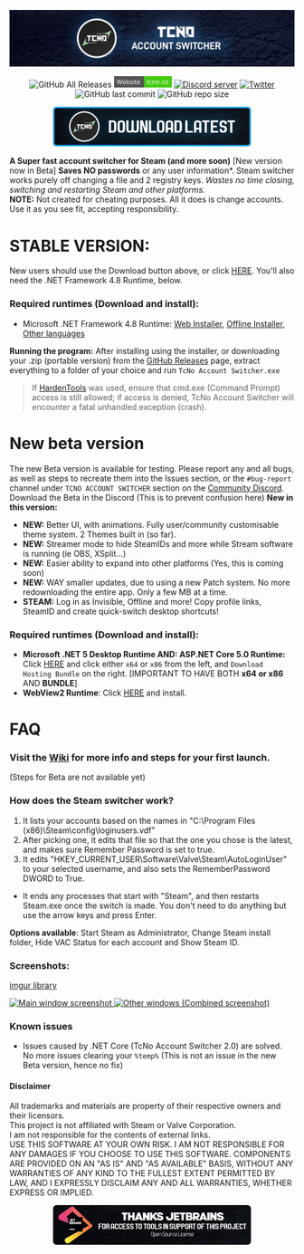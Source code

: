 

<p align="center">
  <a href="https://tcno.co/">
    <img src="/other/img/Banner.png"></a>
</p>
<p align="center">
  <img alt="GitHub All Releases" src="https://img.shields.io/github/downloads/TcNobo/TcNo-Acc-Switcher/total?logo=GitHub&style=flat-square">
  <a href="https://tcno.co/">
    <img alt="Website" src="/other/img/web.svg" height=20"></a>
  <a href="https://s.tcno.co/AccSwitcherDiscord">
    <img alt="Discord server" src="https://img.shields.io/discord/217649733915770880?label=Discord&logo=discord&style=flat-square"></a>
  <a href="https://twitter.com/TcNobo">
    <img alt="Twitter" src="https://img.shields.io/twitter/follow/TcNobo?label=Follow%20%40TcNobo&logo=Twitter&style=flat-square"></a>
  <img alt="GitHub last commit" src="https://img.shields.io/github/last-commit/TcNobo/TcNo-Acc-Switcher?logo=GitHub&style=flat-square">
  <img alt="GitHub repo size" src="https://img.shields.io/github/repo-size/TcNobo/TcNo-Acc-Switcher?logo=GitHub&style=flat-square">
</p>
                                                                                                                                  
<p align="center"><a target="_blank" href="https://github.com/TcNobo/TcNo-Acc-Switcher/releases/latest">
  <img alt="JetBrains Support - Open Source License" src="/other/img/DownloadLatest.png" height=70"></a></p>
  
**A Super fast account switcher for Steam (and more soon)** [New version now in Beta]
**Saves NO passwords** or any user information*. Steam switcher works purely off changing a file and 2 registry keys.
*Wastes no time closing, switching and restarting Steam and other platforms.*<br />
**NOTE:** Not created for cheating purposes. All it does is change accounts. Use it as you see fit, accepting responsibility.

# STABLE VERSION:
New users should use the Download button above, or click [HERE](https://github.com/TcNobo/TcNo-Acc-Switcher/releases/latest). You'll also need the .NET Framework 4.8 Runtime, below.

### Required runtimes (Download and install):
- Microsoft .NET Framework 4.8 Runtime: [Web Installer](https://dotnet.microsoft.com/download/dotnet-framework/thank-you/net48-web-installer), [Offline Installer](https://dotnet.microsoft.com/download/dotnet-framework/thank-you/net48-offline-installer), [Other languages](https://dotnet.microsoft.com/download/dotnet-framework/net48)

**Running the program:**
After installing using the installer, or downloading your .zip (portable version) from the [GitHub Releases](https://github.com/TcNobo/TcNo-Acc-Switcher/releases) page, extract everything to a folder of your choice and run `TcNo Account Switcher.exe`


> If [HardenTools](https://github.com/securitywithoutborders/hardentools) was used, ensure that cmd.exe (Command Prompt) access is still allowed; if access is denied, TcNo Account Switcher will encounter a fatal unhandled exception (crash).
> 
# New beta version
The new Beta version is available for testing. Please report any and all bugs, as well as steps to recreate them into the Issues section, or the `#bug-report` channel under `TCNO ACCOUNT SWITCHER` section on the [Community Discord](https://s.tcno.co/AccSwitcherDiscord). Download the Beta in the Discord (This is to prevent confusion here)
**New in this version:**
- **NEW:** Better UI, with animations. Fully user/community customisable theme system. 2 Themes built in (so far).
- **NEW:** Streamer mode to hide SteamIDs and more while Stream software is running (ie OBS, XSplit...)
- **NEW:** Easier ability to expand into other platforms (Yes, this is coming soon)
- **NEW:** WAY smaller updates, due to using a new Patch system. No more redownloading the entire app. Only a few MB at a time.
- **STEAM:** Log in as Invisible, Offline and more! Copy profile links, SteamID and create quick-switch desktop shortcuts!

### Required runtimes (Download and install):
- **Microsoft .NET 5 Desktop Runtime AND: ASP.NET Core 5.0 Runtime:** Click [HERE](https://dotnet.microsoft.com/download/dotnet/5.0/runtime) and click either `x64` or `x86` from the left, and `Download Hosting Bundle` on the right. [IMPORTANT TO HAVE BOTH **x64 or x86** AND **BUNDLE**]
- **WebView2 Runtime**:  Click [HERE](https://go.microsoft.com/fwlink/p/?LinkId=2124703) and install.


# FAQ

### Visit the [Wiki](https://github.com/TcNobo/TcNo-Acc-Switcher/wiki) for more info and steps for your first launch.
(Steps for Beta are not available yet)

### How does the Steam switcher work?
1. It lists your accounts based on the names in "C:\Program Files (x86)\Steam\config\loginusers.vdf"
2. After picking one, it edits that file so that the one you chose is the latest, and makes sure Remember Password is set to true.
3. It edits "HKEY_CURRENT_USER\Software\Valve\Steam\AutoLoginUser" to your selected username, and also sets the RememberPassword DWORD to True.

- It ends any processes that start with "Steam", and then restarts Steam.exe once the switch is made. You don't need to do anything but use the arrow keys and press Enter.

**Options available**: Start Steam as Administrator, Change Steam install folder, Hide VAC Status for each account and Show Steam ID. 

### Screenshots:
[imgur library](https://imgur.com/prhdlks)
<p><a href="https://imgur.com/a/iIlPtrW">
  <img alt="Main window screenshot" src="https://i.imgur.com/prhdlks.png" height=420">
  <img alt="Other windows (Combined screenshot)" src="https://i.imgur.com/7wti1KR.png" width=773">
</a></p>

### Known issues
- Issues caused by .NET Core (TcNo Account Switcher 2.0) are solved. No more issues clearing your `%temp%`
(This is not an issue in the new Beta version, hence no fix)


#### Disclaimer
All trademarks and materials are property of their respective owners and their licensors.<br>
This project is not affiliated with Steam or Valve Corporation.<br>
I am not responsible for the contents of external links.<br>
USE THIS SOFTWARE AT YOUR OWN RISK. I AM NOT RESPONSIBLE FOR ANY DAMAGES IF YOU CHOOSE TO USE THIS SOFTWARE. COMPONENTS ARE PROVIDED ON AN "AS IS" AND "AS AVAILABLE" BASIS, WITHOUT ANY WARRANTIES OF ANY KIND TO THE FULLEST EXTENT PERMITTED BY LAW, AND I EXPRESSLY DISCLAIM ANY AND ALL WARRANTIES, WHETHER EXPRESS OR IMPLIED.

<p align="center"><a target="_blank" align="center" href="https://www.jetbrains.com/?from=TcNo-Account-Switcher">
  <img alt="JetBrains Support - Open Source License" src="/other/img/JetBrains_Banner.png" height=70"></a></p>
